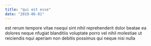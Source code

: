 ```yaml
---
title: "qui est esse"
date: "2019-06-01"
---
```


est rerum tempore vitae nsequi sint nihil reprehenderit dolor beatae ea dolores neque nfugiat blanditiis voluptate porro vel nihil molestiae ut reiciendis nqui aperiam non debitis possimus qui neque nisi nulla
